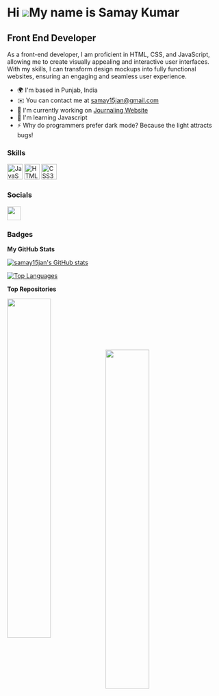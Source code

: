 Hi ![](https://user-images.githubusercontent.com/18350557/176309783-0785949b-9127-417c-8b55-ab5a4333674e.gif)My name is Samay Kumar
===================================================================================================================================

Front End Developer
-------------------

As a front-end developer, I am proficient in HTML, CSS, and JavaScript, allowing me to create visually appealing and interactive user interfaces. With my skills, I can transform design mockups into fully functional websites, ensuring an engaging and seamless user experience.

*   🌍  I'm based in Punjab, India
*   ✉️  You can contact me at [samay15jan@gmail.com](mailto:samay15jan@gmail.com)
*   🚀  I'm currently working on [Journaling Website](http://github.com/samay15jan/ThoughtScape)
*   🧠  I'm learning Javascript
*   ⚡  Why do programmers prefer dark mode? Because the light attracts bugs!

### Skills 
<p align="left">
<a href="https://developer.mozilla.org/en-US/docs/Web/JavaScript" target="_blank" rel="noreferrer"><img src="https://raw.githubusercontent.com/danielcranney/readme-generator/main/public/icons/skills/javascript-colored.svg" width="36" height="36" alt="JavaScript" /></a>
<a href="https://developer.mozilla.org/en-US/docs/Glossary/HTML5" target="_blank" rel="noreferrer"><img src="https://raw.githubusercontent.com/danielcranney/readme-generator/main/public/icons/skills/html5-colored.svg" width="36" height="36" alt="HTML5" /></a>
<a href="https://www.w3.org/TR/CSS/#css" target="_blank" rel="noreferrer"><img src="https://raw.githubusercontent.com/danielcranney/readme-generator/main/public/icons/skills/css3-colored.svg" width="36" height="36" alt="CSS3" /></a>
</p>
                    

### Socials
                  
<p align="left"> <a href="https://www.github.com/samay15jan" target="_blank" rel="noreferrer"><img src="https://raw.githubusercontent.com/danielcranney/readme-generator/main/public/icons/socials/github.svg" width="32" height="32" /></a></p>

### Badges

<b>My GitHub Stats</b>

<a href="http://www.github.com/samay15jan"><img src="https://github-readme-stats.vercel.app/api?username=samay15jan&show_icons=true&hide=prs,issues,contribs&count_private=true&title_color=a855f7&text_color=ffffff&icon_color=ffffff&bg_color=181824&hide_border=true&show_icons=true" alt="samay15jan's GitHub stats" /></a>

<a href="https://github.com/samay15jan" align="left"><img src="https://github-readme-stats.vercel.app/api/top-langs/?username=samay15jan&langs_count=10&title_color=a855f7&text_color=ffffff&icon_color=ffffff&bg_color=181824&hide_border=true&locale=en&custom_title=Top%20%Languages" alt="Top Languages" /></a>

<b>Top Repositories</b>

<div width="100%" align="center"><a href="https://github.com/samay15jan/storage-box" align="left"><img align="left" width="45%" src="https://github-readme-stats.vercel.app/api/pin/?username=samay15jan&repo=storage-box&title_color=a855f7&text_color=ffffff&icon_color=ffffff&bg_color=181824&hide_border=true&locale=en" /></a></div><br /><br /><br /><br /><br /><br /><br />

<div width="100%" align="center"><a href="https://github.com/samay15jan/homepage" align="left"><img align="left" width="45%" src="https://github-readme-stats.vercel.app/api/pin/?username=samay15jan&repo=homepage&title_color=a855f7&text_color=ffffff&icon_color=ffffff&bg_color=181824&hide_border=true&locale=en" /></a></div>
